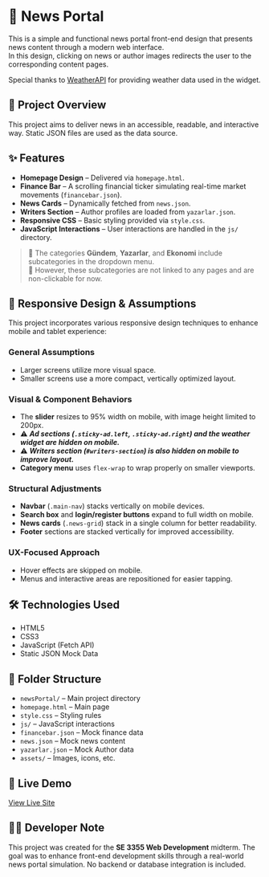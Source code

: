 # 📰 News Portal

This is a simple and functional news portal front-end design that presents news content through a modern web interface.  
In this design, clicking on news or author images redirects the user to the corresponding content pages.

Special thanks to [WeatherAPI](https://www.weatherapi.com/weather/q/izmir-2437419) for providing weather data used in the widget.

## 📌 Project Overview

This project aims to deliver news in an accessible, readable, and interactive way. Static JSON files are used as the data source.

## ✨ Features

- **Homepage Design** – Delivered via `homepage.html`.
- **Finance Bar** – A scrolling financial ticker simulating real-time market movements (`financebar.json`).
- **News Cards** – Dynamically fetched from `news.json`.
- **Writers Section** – Author profiles are loaded from `yazarlar.json`.
- **Responsive CSS** – Basic styling provided via `style.css`.
- **JavaScript Interactions** – User interactions are handled in the `js/` directory.
> 📂 The categories **Gündem**, **Yazarlar**, and **Ekonomi** include subcategories in the dropdown menu.  
> 🔗 However, these subcategories are not linked to any pages and are non-clickable for now.


## 📱 Responsive Design & Assumptions

This project incorporates various responsive design techniques to enhance mobile and tablet experience:

### General Assumptions

- Larger screens utilize more visual space.
- Smaller screens use a more compact, vertically optimized layout.

### Visual & Component Behaviors

- The **slider** resizes to 95% width on mobile, with image height limited to 200px.
- ⚠️ ***Ad sections (`.sticky-ad.left`, `.sticky-ad.right`) and the weather widget are hidden on mobile.***
- ⚠️ ***Writers section (`#writers-section`) is also hidden on mobile to improve layout.***
- **Category menu** uses `flex-wrap` to wrap properly on smaller viewports.

### Structural Adjustments

- **Navbar** (`.main-nav`) stacks vertically on mobile devices.
- **Search box** and **login/register buttons** expand to full width on mobile.
- **News cards** (`.news-grid`) stack in a single column for better readability.
- **Footer** sections are stacked vertically for improved accessibility.

### UX-Focused Approach

- Hover effects are skipped on mobile.
- Menus and interactive areas are repositioned for easier tapping.

## 🛠️ Technologies Used

- HTML5  
- CSS3  
- JavaScript (Fetch API)  
- Static JSON Mock Data  

## 📁 Folder Structure

- `newsPortal/` – Main project directory
- `homepage.html` – Main page
- `style.css` – Styling rules
- `js/` – JavaScript interactions
- `financebar.json` – Mock finance data
- `news.json` – Mock news content
- `yazarlar.json` – Mock Author data
- `assets/` – Images, icons, etc.



## 🔗 Live Demo

[View Live Site](https://omdgn.github.io/newsPortal/homepage.html)

## 🧑‍💻 Developer Note

This project was created for the **SE 3355 Web Development** midterm. The goal was to enhance front-end development skills through a real-world news portal simulation. No backend or database integration is included.

